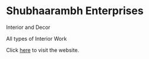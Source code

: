 # Shubhaarambh Enterprises
Interior and Decor

All types of Interior Work

Click [here](https://se-site.github.io/shubh/) to visit the website.

